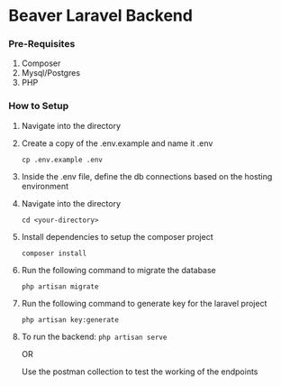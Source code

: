 # Beaver Laravel Backend

### Pre-Requisites
1. Composer
2. Mysql/Postgres
3. PHP

### How to Setup
1. Navigate into the directory
2. Create a copy of the .env.example and name it .env

    `cp .env.example .env`

3. Inside the .env file, define the db connections based on the hosting environment
4. Navigate into the directory

    `cd <your-directory>`

5. Install dependencies to setup the composer project
    
    `composer install`

6. Run the following command to migrate the database
    
    `php artisan migrate`

7. Run the following command to generate key for the laravel project

    `php artisan key:generate`
	
8. To run the backend:
	`php artisan serve`
	
	OR
	
	Use the postman collection to test the working of the endpoints